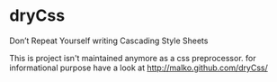 dryCss
======

Don’t Repeat Yourself writing Cascading Style Sheets

This is project isn't maintained anymore as a css preprocessor. for informational purpose have a look at http://malko.github.com/dryCss/

